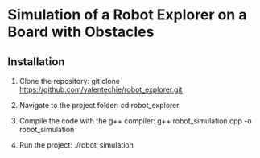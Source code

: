 # Simulation of a Robot Explorer on a Board with Obstacles

## Installation

1. Clone the repository:
git clone https://github.com/valentechie/robot_explorer.git

2. Navigate to the project folder:
cd robot_explorer

3. Compile the code with the g++ compiler:
g++ robot_simulation.cpp -o robot_simulation

4. Run the project:
./robot_simulation
